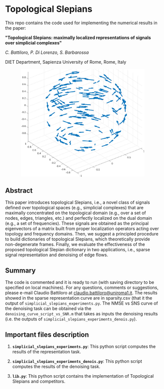 # Topological Slepians
This repo contains the code used for implementing the numerical results in the paper: 

**"Topological Slepians: maximally localized representations of signals over simplicial complexes"**

*C. Battiloro, P. Di Lorenzo, S. Barbarossa*

DIET Department, Sapienza University of Rome, Rome, Italy 


<p align="center">
	<img src="https://github.com/clabat9/Tangent-Bundle-Neural-Networks/blob/main/sphere_ex_cropped.jpg?raw=true" alt="drawing" width="400"/>
</p>

## Abstract
This paper introduces topological Slepians, i.e., a novel class of signals defined over topological spaces (e.g., simplicial complexes) that are maximally concentrated on the topological domain (e.g., over a set of nodes, edges, triangles, etc.) and perfectly localized on the dual domain (e.g., a set of frequencies). These signals are obtained as the principal eigenvectors of a matrix built from proper localization operators acting over topology and frequency domains. Then, we suggest a principled procedure to build dictionaries of topological Slepians, which theoretically provide non-degenerate frames. Finally, we evaluate the effectiveness of the proposed topological Slepian dictionary in two applications, i.e., sparse signal representation and denoising of edge flows.

## Summary
The code is commented and it is ready to run  (with saving directory to be specified on local machines). For any questions, comments or suggestions, please e-mail Claudio Battiloro at claudio.battiloro@uniroma1.it. The results showed in the sparse representation curve are in sparsity.csv (that it the output of `simplicial_slepians_experiments.py`. The NMSE vs SNS curve of the denoising task can be obtained via the `denoising_curve_script_vs_SNR.m` that takes as inputs the denoising results (i.e. the outputs of `simplicial_slepians_experiments_denois.py`). 


## Important files description

1. __`simplicial_slepians_experiments.py`__: This python script computes the results of the representation task.

2. __`simplicial_slepians_experiments_denois.py`__: This python script computes the results of the denoising task.
  
3. __`lib.py`__: 
	This python script contains the implementation of Topological Slepians and competitors.


